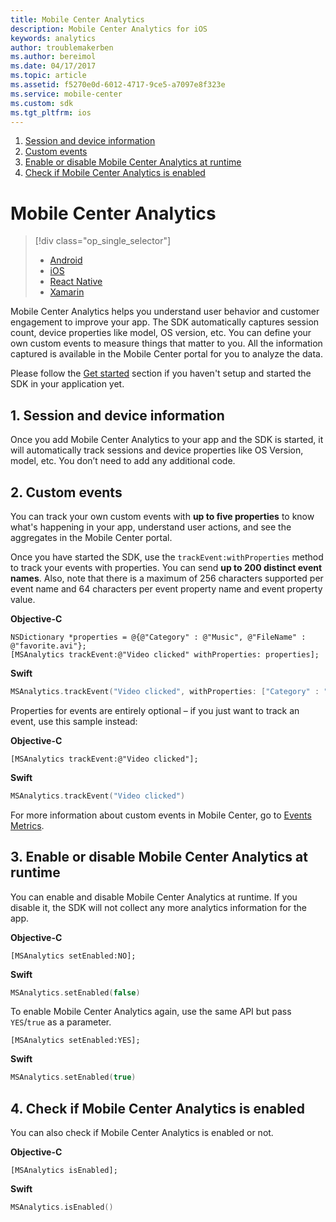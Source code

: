 ```yaml
---
title: Mobile Center Analytics
description: Mobile Center Analytics for iOS
keywords: analytics
author: troublemakerben
ms.author: bereimol
ms.date: 04/17/2017
ms.topic: article
ms.assetid: f5270e0d-6012-4717-9ce5-a7097e8f323e
ms.service: mobile-center
ms.custom: sdk
ms.tgt_pltfrm: ios
---
```


1. [Session and device information](#1-session-and-device-information)
2. [Custom events](#2-custom-events)
3. [Enable or disable Mobile Center Analytics at runtime](#3-enable-or-disable-mobile-center-analytics-at-runtime)
4. [Check if Mobile Center Analytics is enabled](#4-check-if-mobile-center-analytics-is-enabled)

# Mobile Center Analytics

> [!div class="op_single_selector"]
> * [Android](android.md)
> * [iOS](ios.md)
> * [React Native](react-native.md)
> * [Xamarin](xamarin.md)

Mobile Center Analytics helps you understand user behavior and customer engagement to improve your app. The SDK automatically captures session count, device properties like model, OS version, etc. You can define your own custom events to measure things that matter to you. All the information captured is available in the Mobile Center portal for you to analyze the data.

Please follow the [Get started](~/sdk/get-started/ios.md) section if you haven't setup and started the SDK in your application yet.

## 1. Session and device information

Once you add Mobile Center Analytics to your app and the SDK is started, it will automatically track sessions and device properties like OS Version, model, etc. You don’t need to add any additional code.

## 2. Custom events

You can track your own custom events with **up to five properties** to know what's happening in your app, understand user actions, and see the aggregates in the Mobile Center portal.

Once you have started the SDK, use the `trackEvent:withProperties` method to track your events with properties. You can send **up to 200 distinct event names**. Also, note that there is a maximum of 256 characters supported per event name and 64 characters per event property name and event property value.

**Objective-C**

```obj-c
NSDictionary *properties = @{@"Category" : @"Music", @"FileName" : @"favorite.avi"};
[MSAnalytics trackEvent:@"Video clicked" withProperties: properties];
```
**Swift**

```swift
MSAnalytics.trackEvent("Video clicked", withProperties: ["Category" : "Music", "FileName" : "favorite.avi"])
```

Properties for events are entirely optional – if you just want to track an event, use this sample instead:

**Objective-C**

```obj-c
[MSAnalytics trackEvent:@"Video clicked"];
```

**Swift**

```swift
MSAnalytics.trackEvent("Video clicked")
```

For more information about custom events in Mobile Center, go to [Events Metrics](~/analytics/understand-events.md). 

## 3. Enable or disable Mobile Center Analytics at runtime

You can enable and disable Mobile Center Analytics at runtime. If you disable it, the SDK will not collect any more analytics information for the app.

**Objective-C**

```obj-c
[MSAnalytics setEnabled:NO];
```

**Swift**

```swift
MSAnalytics.setEnabled(false)
```

To enable Mobile Center Analytics again, use the same API but pass `YES`/`true` as a parameter.

```obj-c
[MSAnalytics setEnabled:YES];
```

**Swift**

```swift
MSAnalytics.setEnabled(true)
```


## 4. Check if Mobile Center Analytics is enabled

You can also check if Mobile Center Analytics is enabled or not.

**Objective-C**

```obj-c
[MSAnalytics isEnabled];
```

**Swift**

```swift
MSAnalytics.isEnabled()
```

    
